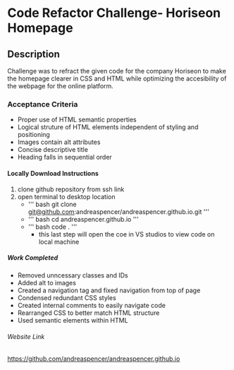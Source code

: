# Code Refactor Challenge- Horiseon Homepage
## Description
Challenge was to refract the given code for the company Horiseon to make the homepage clearer in CSS and HTML while optimizing the accesibility of the webpage for the online platform.

### Acceptance Criteria
* Proper use of HTML semantic properties
* Logical struture of HTML elements independent of styling and positioning
* Images contain alt attributes
* Concise descriptive title
* Heading falls in sequential order

#### Locally Download Instructions
1. clone github repository from ssh link
2. open terminal to desktop location 
    * ''' bash 
    git clone git@github.com:andreaspencer/andreaspencer.github.io.git
    '''
    * ''' bash 
    cd andreaspencer.github.io 
    '''
    * ''' bash 
    code . 
    '''
        - this last step will open the coe in VS studios to view code on local machine

##### Work Completed
* Removed unncessary classes and IDs
* Added alt to images
* Created a navigation tag and fixed navigation from top of page
* Condensed redundant CSS styles
* Created internal comments to easily navigate code
* Rearranged CSS to better match HTML structure 
* Used semantic elements within HTML

###### Website Link
https://github.com/andreaspencer/andreaspencer.github.io






